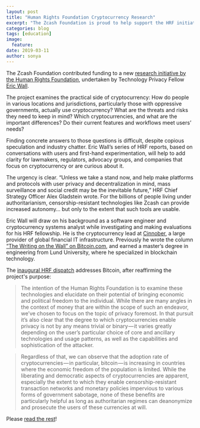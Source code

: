 ```yaml
---
layout: post
title: "Human Rights Foundation Cryptocurrency Research"
excerpt: "The Zcash Foundation is proud to help support the HRF initiative."
categories: blog
tags: [education]
image:
  feature: 
date: 2019-03-11
author: sonya
---
```


The Zcash Foundation contributed funding to a new [research initiative by the Human Rights Foundation](https://medium.com/human-rights-foundation-hrf/privacy-and-cryptocurrency-part-i-how-private-is-bitcoin-e3a4071f8fff), undertaken by Technology Privacy Fellow [Eric Wall](https://twitter.com/ercwl).

The project examines the practical side of cryptocurrency: How do people in various locations and jurisdictions, particularly those with oppressive governments, actually use cryptocurrency? What are the threats and risks they need to keep in mind? Which cryptocurrencies, and what are the important differences? Do their current features and workflows meet users’ needs?

Finding concrete answers to those questions is difficult, despite copious speculation and industry chatter. Eric Wall’s series of HRF reports, based on conversations with users and first-hand experimentation, will help to add clarity for lawmakers, regulators, advocacy groups, and companies that focus on cryptocurrency or are curious about it.

The urgency is clear. “Unless we take a stand now, and help make platforms and protocols with user privacy and decentralization in mind, mass surveillance and social credit may be the inevitable future,” HRF Chief Strategy Officer Alex Gladstein wrote. For the billions of people living under authoritarianism, censorship-resistant technologies like Zcash can provide increased autonomy… but only to the extent that such tools are usable.

Eric Wall will draw on his background as a software engineer and cryptocurrency systems analyst while investigating and making evaluations for his HRF fellowship. He is the cryptocurrency lead at [Cinnober](https://www.cinnober.com/), a large provider of global financial IT infrastructure. Previously he wrote the column [“The Writing on the Wall” on Bitcoin.com](https://news.bitcoin.com/author/ericwall/), and earned a master’s degree in engineering from Lund University, where he specialized in blockchain technology.

The [inaugural HRF dispatch](https://medium.com/human-rights-foundation-hrf/privacy-and-cryptocurrency-part-i-how-private-is-bitcoin-e3a4071f8fff) addresses Bitcoin, after reaffirming the project's purpose:

> The intention of the Human Rights Foundation is to examine these technologies and elucidate on their potential of bringing economic and political freedom to the individual. While there are many angles in the context of money that are within the scope of such an endeavor, we’ve chosen to focus on the topic of privacy foremost. In that pursuit it’s also clear that the degree to which cryptocurrencies enable privacy is not by any means trivial or binary — it varies greatly depending on the user’s particular choice of core and ancillary technologies and usage patterns, as well as the capabilities and sophistication of the attacker.

> Regardless of that, we can observe that the adoption rate of cryptocurrencies — in particular, bitcoin — is increasing in countries where the economic freedom of the population is limited. While the liberating and democratic aspects of cryptocurrencies are apparent, especially the extent to which they enable censorship-resistant transaction networks and monetary policies impervious to various forms of government sabotage, none of these benefits are particularly helpful as long as authoritarian regimes can deanonymize and prosecute the users of these currencies at will.

Please [read the rest](https://medium.com/human-rights-foundation-hrf/privacy-and-cryptocurrency-part-i-how-private-is-bitcoin-e3a4071f8fff)!
